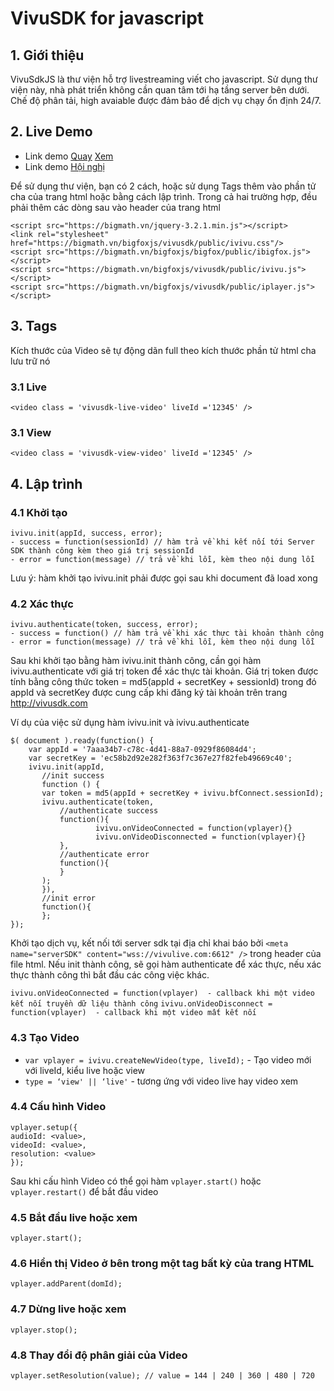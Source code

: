 # VivuSDK for javascript

## 1. Giới thiệu

VivuSdkJS là thư viện hỗ trợ livestreaming viết cho javascript. Sử dụng thư viện này, nhà phát triển không cần quan tâm tới hạ tầng server bên dưới. Chế độ phân tải, high avaiable được đảm bảo để dịch vụ chạy ổn định 24/7.
## 2. Live Demo
- Link demo [Quay](https://bigmath.vn/bigfoxjs/demo/sharescreen/main/live.html) [Xem](https://bigmath.vn/bigfoxjs/demo/sharescreen/main/view.html)
- Link demo [Hội nghị](https://bigmath.vn/bigfoxjs/demo/vvconference/main/index.html)

Để sử dụng thư viện, bạn có 2 cách, hoặc sử dụng Tags thêm vào phần tử cha của trang html hoặc bằng cách lập trình.
Trong cả hai trường hợp, đều phải thêm các dòng sau vào header của trang html

```
<script src="https://bigmath.vn/jquery-3.2.1.min.js"></script>
<link rel="stylesheet" href="https://bigmath.vn/bigfoxjs/vivusdk/public/ivivu.css"/>
<script src="https://bigmath.vn/bigfoxjs/bigfox/public/ibigfox.js"></script>
<script src="https://bigmath.vn/bigfoxjs/vivusdk/public/ivivu.js"></script>
<script src="https://bigmath.vn/bigfoxjs/vivusdk/public/iplayer.js"></script>

```

## 3. Tags
Kích thước của Video sẽ tự động dãn full theo kích thước phần tử html cha lưu trữ nó

### 3.1 Live
```
<video class = 'vivusdk-live-video' liveId ='12345' /> 

```
### 3.1 View
```
<video class = 'vivusdk-view-video' liveId ='12345' /> 

```

## 4. Lập trình

### 4.1 Khởi tạo
```
ivivu.init(appId, success, error);
- success = function(sessionId) // hàm trả về khi kết nối tới Server SDK thành công kèm theo giá trị sessionId
- error = function(message) // trả về khi lỗi, kèm theo nội dung lỗi 

```
Lưu ý: hàm khởi tạo ivivu.init phải được gọi sau khi document đã load xong

### 4.2 Xác thực
```
ivivu.authenticate(token, success, error);
- success = function() // hàm trả về khi xác thực tài khoản thành công
- error = function(message) // trả về khi lỗi, kèm theo nội dung lỗi 

```

Sau khi khởi tạo bằng hàm ivivu.init thành công, cần gọi hàm ivivu.authenticate với giá trị token để xác thực tài khoản.
Giá trị token được tính bằng công thức token = md5(appId + secretKey + sessionId) trong đó appId và secretKey được cung cấp khi đăng ký tài khoản trên trang http://vivusdk.com 

Ví dụ của việc sử dụng hàm ivivu.init và ivivu.authenticate
```
$( document ).ready(function() {
	var appId = '7aaa34b7-c78c-4d41-88a7-0929f86084d4';
	var secretKey = 'ec58b2d92e282f363f7c367e27f82feb49669c40';
	ivivu.init(appId, 
	   //init success
	   function () {
 	   var token = md5(appId + secretKey + ivivu.bfConnect.sessionId);
	   ivivu.authenticate(token, 
  	       //authenticate success
 	       function(){
 	               ivivu.onVideoConnected = function(vplayer){}
        	       ivivu.onVideoDisconnected = function(vplayer){}
	       },
	       //authenticate error
 	       function(){
  	       }
	   );
	   }),
	   //init error
 	   function(){
 	   };
});

```
Khởi tạo dịch vụ, kết nối tới server sdk tại địa chỉ khai báo bởi ```<meta name="serverSDK" content="wss://vivulive.com:6612" />```  trong header của file html.
Nếu init thành công, sẽ gọi hàm authenticate để xác thực, nếu xác thực thành công thì bắt đầu các công việc khác.

```ivivu.onVideoConnected = function(vplayer)  - callback khi một video kết nối truyền dữ liệu thành công```
```ivivu.onVideoDisconnect = function(vplayer)  - callback khi một video mất kết nối ```

### 4.3 Tạo Video 

- ```var vplayer = ivivu.createNewVideo(type, liveId);``` - Tạo video mới với liveId, kiểu live hoặc view
- ```type = ‘view' || ‘live'``` - tương ứng với video live hay video xem
### 4.4 Cấu hình Video
```
vplayer.setup({
audioId: <value>,
videoId: <value>,
resolution: <value>
});
```
Sau khi cấu hình Video có thể gọi hàm ```vplayer.start()``` hoặc ``vplayer.restart()`` để bắt đầu video 
### 4.5 Bắt đầu live hoặc xem
```vplayer.start();```
### 4.6 Hiển thị Video ở bên trong một tag bất kỳ của trang HTML
```vplayer.addParent(domId);```
### 4.7 Dừng live hoặc xem
```vplayer.stop();```
 
### 4.8 Thay đổi độ phân giải của Video
```vplayer.setResolution(value); // value = 144 | 240 | 360 | 480 | 720```
